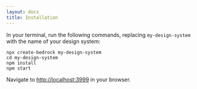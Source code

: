 ```yaml
---
layout: docs
title: Installation
---
```

In your terminal, run the following commands, replacing `my-design-system` with the name of your design system:

```
npx create-bedrock my-design-system 
cd my-design-system 
npm install 
npm start 
```
Navigate to <http://localhost:3999> in your browser.
